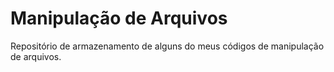 # Manipulação de Arquivos

Repositório de armazenamento de alguns do meus códigos de manipulação de arquivos.
